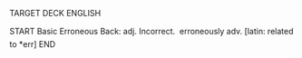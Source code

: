 TARGET DECK
ENGLISH

START
Basic
Erroneous
Back: adj. Incorrect.  erroneously adv. [latin: related to *err]
END
